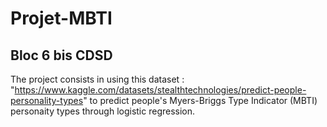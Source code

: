 # Projet-MBTI
## Bloc 6 bis CDSD
The project consists in using this dataset : "https://www.kaggle.com/datasets/stealthtechnologies/predict-people-personality-types" to predict people's Myers-Briggs Type Indicator (MBTI) personaity types through logistic regression.
